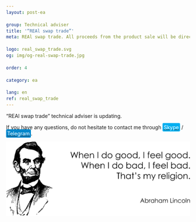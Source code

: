 ```yaml
---
layout: post-ea

group: Technical adviser
title: '“REAl swap trade”'
meta: REAl swap trade. All proceeds from the product sale will be directed to the project development and charity.

logo: real_swap_trade.svg
og: img/og-real-swap-trade.jpg

order: 4

category: ea

lang: en
ref: real_swap_trade
---
```


“REAl swap trade” technical adviser is updating.

If you have any questions, do not hesitate to contact me through <a href="skype:chutkoy89?call" target="_blank"><span style="background-color:#00aff0; color:white; padding:3px; border-radius: 3px">Skype</span></a> / <a href="https://t.me/chutkoy" target="_blank"><span style="background-color:#0088cc; color:white; padding:3px; border-radius: 3px">Telegram</span></a>.

<a data-fancybox="gallery" href="/img/programming/Lincoln.png"><img src="/img/programming/Lincoln.png" alt=""></a>

